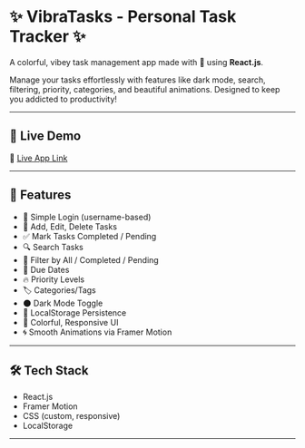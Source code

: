 # ✨ VibraTasks - Personal Task Tracker ✨

A colorful, vibey task management app made with 💖 using **React.js**.

Manage your tasks effortlessly with features like dark mode, search, filtering, priority, categories, and beautiful animations. Designed to keep you addicted to productivity!

---

## 🚀 Live Demo

🔗 [Live App Link](https://vibra-tasks.vercel.app/)

---

## 🧠 Features

- 🔐 Simple Login (username-based)
- 📝 Add, Edit, Delete Tasks
- ✅ Mark Tasks Completed / Pending
- 🔍 Search Tasks
- 📂 Filter by All / Completed / Pending
- 📅 Due Dates
- 🔥 Priority Levels
- 🏷️ Categories/Tags
- 🌑 Dark Mode Toggle
- 💾 LocalStorage Persistence
- 🎨 Colorful, Responsive UI
- 🌀 Smooth Animations via Framer Motion

---

## 🛠 Tech Stack

- React.js
- Framer Motion
- CSS (custom, responsive)
- LocalStorage

---
